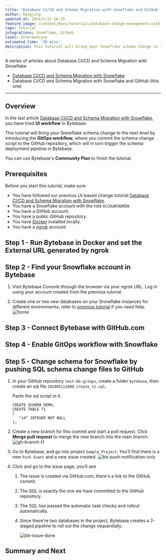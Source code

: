 ```yaml
---
title: 'Database CI/CD and Schema Migration with Snowflake and GitHub'
author: Ningjing
updated_at: 2024/5/11 16:15
feature_image: /content/docs/tutorials/database-change-management-with-snowflake-and-github/db-change-snowflake-github.webp
tags: Tutorial
integrations: Snowflake, GitHub
level: Intermediate
estimated_time: '30 mins'
description: This tutorial will bring your Snowflake schema change to the next level by introducing the GitOps workflow, where you commit the schema change script to the GitHub repository, which will in turn trigger the schema deployment pipeline in Bytebase.
---
```


A series of articles about Database CI/CD and Schema Migration with Snowflake

- [Database CI/CD and Schema Migration with Snowflake](/docs/tutorials/database-change-management-with-snowflake)
- Database CI/CD and Schema Migration with Snowflake and GitHub (this one)

---

## Overview

In the last article [Database CI/CD and Schema Migration with Snowflake](/docs/tutorials/database-change-management-with-snowflake), you have tried **UI workflow** in Bytebase.

This tutorial will bring your Snowflake schema change to the next level by introducing the **GitOps workflow**, where you commit the schema change script to the GitHub repository, which will in turn trigger the schema deployment pipeline in Bytebase.

You can use Bytebase's **Community Plan** to finish the tutorial.

## Prerequisites

Before you start this tutorial, make sure:

- You have followed our previous UI-based change tutorial [Database CI/CD and Schema Migration with Snowflake](/docs/tutorials/database-change-management-with-snowflake).
- You have a Snowflake account with the role `ACCOUNTADMIN`.
- You have a GitHub account.
- You have a public GitHub repository.
- You have [Docker](https://www.docker.com/) installed locally.
- You have a [ngrok](http://ngrok.com/) account.

## Step 1 - Run Bytebase in Docker and set the External URL generated by ngrok

<IncludeBlock url="/docs/get-started/install/vcs-with-ngrok"></IncludeBlock>

## Step 2 - Find your Snowflake account in Bytebase

1. Visit Bytebase Console through the browser via your ngrok URL. Log in using your account created from the previous tutorial.

1. Create one or two new databases on your Snowflake instances for different environments, refer to [previous tutorial](/docs/tutorials/database-change-management-with-snowflake) if you need help.
   ![home](/content/docs/tutorials/database-change-management-with-snowflake-and-github/bb-project-dbs-snowflake.webp)

## Step 3 - Connect Bytebase with GitHub.com

<IncludeBlock url="/docs/tutorials/share/vcs-with-github"></IncludeBlock>

## Step 4 - Enable GitOps workflow with Snowflake

<IncludeBlock url="/docs/tutorials/share/vcs-in-project-github"></IncludeBlock>

## Step 5 - Change schema for Snowflake by pushing SQL schema change files to GitHub

1. In your GitHub repository `test-bb-gitops`, create a folder `bytebase`, then create an sql file `202405111600_create_t1.sql`.

   Paste the sql script in it.

   ```text
   CREATE SCHEMA DEMO;
   CREATE TABLE T1
   (
      "id" INTEGER NOT NULL
   );
   ```

1. Create a new branch for this commit and start a pull request. Click **Merge pull request** to merge the new branch into the main branch.
   ![gh-branch-t1](/content/docs/tutorials/database-change-management-with-snowflake-and-github/gh-branch-t1.webp)

1. Go to Bytebase, and go into project `Sample Project`. You’ll find there is a new `Push Event` and a new issue created.
   ![bb-push-notification-only](/content/docs/tutorials/database-change-management-share/bb-push-notification-only.webp)

1. Click and go to the issue page, you’ll see

   1. The issue is created via GitHub.com, there's a link to the GitHub commit.
   1. The SQL is exactly the one we have committed to the GitHub repository.
   1. The SQL has passed the automatic task checks and rollout automatically.
   1. Since there're two databases in the project, Bytebase creates a 2-staged pipeline to roll out the change sequentially.

      ![bb-issue-done](/content/docs/tutorials/database-change-management-share/bb-issue-done-snowflake.webp)

## Summary and Next

<IncludeBlock url="/docs/tutorials/share/vcs-summary-github"></IncludeBlock>
